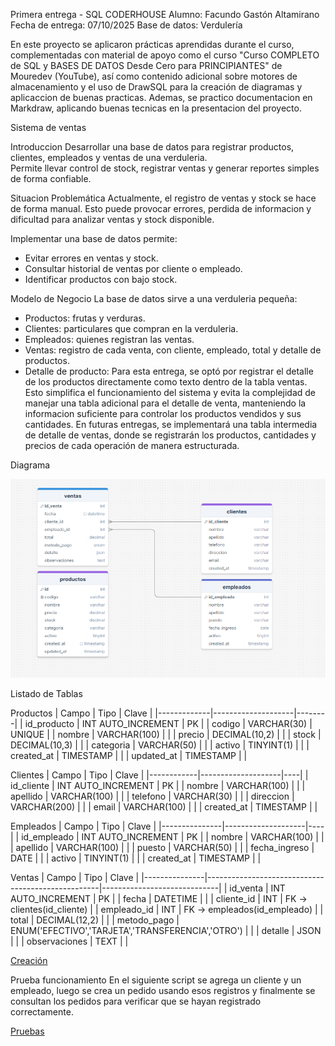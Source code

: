 
  Primera entrega - SQL CODERHOUSE
  Alumno: Facundo Gastón Altamirano
  Fecha de entrega: 07/10/2025
  Base de datos: Verdulería


  En este proyecto se aplicaron prácticas aprendidas durante el curso,
  complementadas con material de apoyo como el curso 
  "Curso COMPLETO de SQL y BASES DE DATOS Desde Cero para PRINCIPIANTES"
  de Mouredev (YouTube), así como contenido adicional sobre
  motores de almacenamiento y el uso de DrawSQL para la creación de diagramas y aplicaccion de buenas practicas.
  Ademas, se practico documentacion en Markdraw, aplicando buenas tecnicas en la presentacion del proyecto.

Sistema de ventas

Introduccion
Desarrollar una base de datos para registrar productos, clientes, empleados y ventas de una verduleria.  
Permite llevar control de stock, registrar ventas y generar reportes simples de forma confiable.

Situacion Problemática
Actualmente, el registro de ventas y stock se hace de forma manual. Esto puede provocar errores, perdida de informacion y dificultad para analizar ventas y stock disponible.  

Implementar una base de datos permite:

- Evitar errores en ventas y stock.
- Consultar historial de ventas por cliente o empleado.
- Identificar productos con bajo stock.
  
Modelo de Negocio
La base de datos sirve a una verduleria pequeña:
- Productos: frutas y verduras.
- Clientes: particulares que compran en la verduleria.
- Empleados: quienes registran las ventas.
- Ventas: registro de cada venta, con cliente, empleado, total y detalle de productos.
- Detalle de producto: Para esta entrega, se optó por registrar el detalle de los productos directamente como texto dentro de la tabla ventas. Esto simplifica el funcionamiento del sistema y evita la complejidad de manejar una tabla adicional para el detalle de venta, manteniendo la informacion suficiente para controlar los productos vendidos y sus cantidades.
En futuras entregas, se implementará una tabla intermedia de detalle de ventas, donde se registrarán los productos, cantidades y precios de cada operación de manera estructurada.

 Diagrama
 
![Diagrama](Desktop/Docs/Diagrama%20DrawSQL.png)


 Listado de Tablas

 Productos
| Campo | Tipo | Clave |
|-------------|--------------------|--------|
| id_producto | INT AUTO_INCREMENT | PK     |
| codigo      | VARCHAR(30)        | UNIQUE |
| nombre      | VARCHAR(100)       |        |
| precio      | DECIMAL(10,2)      |        |
| stock       | DECIMAL(10,3)      |        |
| categoria   | VARCHAR(50)        |        |
| activo      | TINYINT(1)         |        |
| created_at  | TIMESTAMP          |        |
| updated_at  | TIMESTAMP          |        |

Clientes
| Campo | Tipo | Clave |
|------------|--------------------|----|
| id_cliente | INT AUTO_INCREMENT | PK |
| nombre     | VARCHAR(100)       |    |
| apellido   | VARCHAR(100)       |    |
| telefono   | VARCHAR(30)        |    |
| direccion  | VARCHAR(200)       |    |
| email      | VARCHAR(100)       |    |
| created_at | TIMESTAMP          |    |

Empleados
| Campo | Tipo | Clave |
|---------------|--------------------|----|
| id_empleado   | INT AUTO_INCREMENT | PK |
| nombre        | VARCHAR(100)       |    |
| apellido      | VARCHAR(100)       |    |
| puesto        | VARCHAR(50)        |    |
| fecha_ingreso | DATE               |    |
| activo        | TINYINT(1)         |    |
| created_at    | TIMESTAMP          |    |

Ventas
| Campo | Tipo | Clave |
|---------------|---------------------------------------------------|-----------------------------|
| id_venta      | INT AUTO_INCREMENT                                | PK                          |
| fecha         | DATETIME                                          |                             |
| cliente_id    | INT                                               | FK → clientes(id_cliente)   |
| empleado_id   | INT                                               | FK → empleados(id_empleado) |
| total         | DECIMAL(12,2)                                     |                             |
| metodo_pago   | ENUM('EFECTIVO','TARJETA','TRANSFERENCIA','OTRO') |                             |
| detalle       | JSON                                              |                             |
| observaciones | TEXT                                              |                             |


[Creación](Desktop/Docs/Create-Verduleria.sql)

Prueba funcionamiento
En el siguiente script se agrega un cliente y un empleado, luego se crea un pedido usando esos registros y finalmente se consultan los pedidos para verificar que se hayan registrado correctamente.

[Pruebas](Desktop/Docs/Prueba-Funcionamiento.sql)







